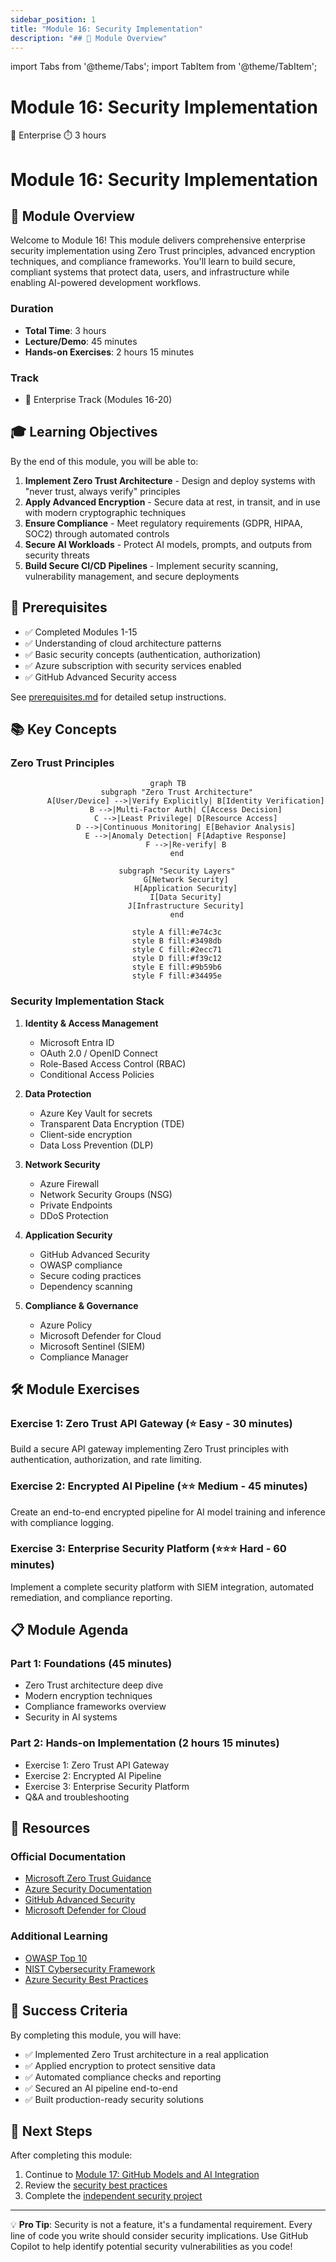 ```yaml
---
sidebar_position: 1
title: "Module 16: Security Implementation"
description: "## 🎯 Module Overview"
---
```


import Tabs from '@theme/Tabs';
import TabItem from '@theme/TabItem';

# Module 16: Security Implementation

<div className="module-header">
  <div className="module-info">
    <span className="difficulty-badge enterprise">🔴 Enterprise</span>
    <span className="duration-badge">⏱️ 3 hours</span>
  </div>
</div>

# Module 16: Security Implementation

## 🎯 Module Overview

Welcome to Module 16! This module delivers comprehensive enterprise security implementation using Zero Trust principles, advanced encryption techniques, and compliance frameworks. You'll learn to build secure, compliant systems that protect data, users, and infrastructure while enabling AI-powered development workflows.

### Duration
- **Total Time**: 3 hours
- **Lecture/Demo**: 45 minutes
- **Hands-on Exercises**: 2 hours 15 minutes

### Track
- 🔴 Enterprise Track (Modules 16-20)

## 🎓 Learning Objectives

By the end of this module, you will be able to:

1. **Implement Zero Trust Architecture** - Design and deploy systems with "never trust, always verify" principles
2. **Apply Advanced Encryption** - Secure data at rest, in transit, and in use with modern cryptographic techniques
3. **Ensure Compliance** - Meet regulatory requirements (GDPR, HIPAA, SOC2) through automated controls
4. **Secure AI Workloads** - Protect AI models, prompts, and outputs from security threats
5. **Build Secure CI/CD Pipelines** - Implement security scanning, vulnerability management, and secure deployments

## 🔧 Prerequisites

- ✅ Completed Modules 1-15
- ✅ Understanding of cloud architecture patterns
- ✅ Basic security concepts (authentication, authorization)
- ✅ Azure subscription with security services enabled
- ✅ GitHub Advanced Security access

See [prerequisites.md](prerequisites.md) for detailed setup instructions.

## 📚 Key Concepts

### Zero Trust Principles

<div align="center">

```mermaid
graph TB
    subgraph "Zero Trust Architecture"
        A[User/Device] -->|Verify Explicitly| B[Identity Verification]
        B -->|Multi-Factor Auth| C[Access Decision]
        C -->|Least Privilege| D[Resource Access]
        D -->|Continuous Monitoring| E[Behavior Analysis]
        E -->|Anomaly Detection| F[Adaptive Response]
        F -->|Re-verify| B
    end
    
    subgraph "Security Layers"
        G[Network Security]
        H[Application Security]
        I[Data Security]
        J[Infrastructure Security]
    end
    
    style A fill:#e74c3c
    style B fill:#3498db
    style C fill:#2ecc71
    style D fill:#f39c12
    style E fill:#9b59b6
    style F fill:#34495e
```

</div>

### Security Implementation Stack

1. **Identity & Access Management**
   - Microsoft Entra ID
   - OAuth 2.0 / OpenID Connect
   - Role-Based Access Control (RBAC)
   - Conditional Access Policies

2. **Data Protection**
   - Azure Key Vault for secrets
   - Transparent Data Encryption (TDE)
   - Client-side encryption
   - Data Loss Prevention (DLP)

3. **Network Security**
   - Azure Firewall
   - Network Security Groups (NSG)
   - Private Endpoints
   - DDoS Protection

4. **Application Security**
   - GitHub Advanced Security
   - OWASP compliance
   - Secure coding practices
   - Dependency scanning

5. **Compliance & Governance**
   - Azure Policy
   - Microsoft Defender for Cloud
   - Microsoft Sentinel (SIEM)
   - Compliance Manager

## 🛠️ Module Exercises

### Exercise 1: Zero Trust API Gateway (⭐ Easy - 30 minutes)
Build a secure API gateway implementing Zero Trust principles with authentication, authorization, and rate limiting.

### Exercise 2: Encrypted AI Pipeline (⭐⭐ Medium - 45 minutes)
Create an end-to-end encrypted pipeline for AI model training and inference with compliance logging.

### Exercise 3: Enterprise Security Platform (⭐⭐⭐ Hard - 60 minutes)
Implement a complete security platform with SIEM integration, automated remediation, and compliance reporting.

## 📋 Module Agenda

### Part 1: Foundations (45 minutes)
- Zero Trust architecture deep dive
- Modern encryption techniques
- Compliance frameworks overview
- Security in AI systems

### Part 2: Hands-on Implementation (2 hours 15 minutes)
- Exercise 1: Zero Trust API Gateway
- Exercise 2: Encrypted AI Pipeline
- Exercise 3: Enterprise Security Platform
- Q&A and troubleshooting

## 🔗 Resources

### Official Documentation
- [Microsoft Zero Trust Guidance](https://learn.microsoft.com/security/zero-trust/)
- [Azure Security Documentation](https://learn.microsoft.com/azure/security/)
- [GitHub Advanced Security](https://docs.github.com/en/get-started/learning-about-github/about-github-advanced-security)
- [Microsoft Defender for Cloud](https://learn.microsoft.com/azure/defender-for-cloud/)

### Additional Learning
- [OWASP Top 10](https://owasp.org/www-project-top-ten/)
- [NIST Cybersecurity Framework](https://www.nist.gov/cyberframework)
- [Azure Security Best Practices](https://learn.microsoft.com/azure/security/fundamentals/best-practices-and-patterns)

## 🎯 Success Criteria

By completing this module, you will have:
- ✅ Implemented Zero Trust architecture in a real application
- ✅ Applied encryption to protect sensitive data
- ✅ Automated compliance checks and reporting
- ✅ Secured an AI pipeline end-to-end
- ✅ Built production-ready security solutions

## 🚀 Next Steps

After completing this module:
1. Continue to [Module 17: GitHub Models and AI Integration](../module-17-github-models)
2. Review the [security best practices](best-practices.md)
3. Complete the [independent security project](project/README.md)

---

💡 **Pro Tip**: Security is not a feature, it's a fundamental requirement. Every line of code you write should consider security implications. Use GitHub Copilot to help identify potential security vulnerabilities as you code!